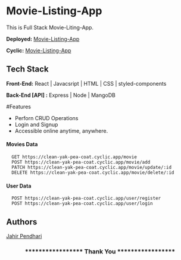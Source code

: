 # Movie-Listing-App

This is Full Stack Movie-Liting-App.

**Deployed:**  [Movie-Listing-App](https://bespoke-mooncake-4944ff.netlify.app/)

**Cyclic:**  [Movie-Listing-App](https://clean-yak-pea-coat.cyclic.app/) 

## Tech Stack

**Front-End:** React | Javacsript | HTML | CSS | styled-components

**Back-End [API] :** Express | Node | MangoDB 

#Features
- Perforn CRUD Operations
- Login and Signup
- Accessible online anytime, anywhere.


#### Movies Data

```
  GET https://clean-yak-pea-coat.cyclic.app/movie
  POST https://clean-yak-pea-coat.cyclic.app/movie/add
  PATCH https://clean-yak-pea-coat.cyclic.app/movie/update/:id
  DELETE https://clean-yak-pea-coat.cyclic.app/movie/delete/:id
```

#### User Data

```
  POST https://clean-yak-pea-coat.cyclic.app/user/register
  POST https://clean-yak-pea-coat.cyclic.app/user/login
```

## Authors
[Jahir Pendhari](https://github.com/JahirPendhari09)


<h3 align="center"> 
    ***************** Thank You *****************
</h3>
